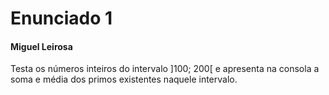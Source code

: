 # Enunciado 1
#### Miguel Leirosa
Testa os números inteiros do intervalo ]100; 200[ e apresenta na consola a soma e média dos primos existentes naquele intervalo.
